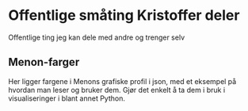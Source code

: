 # Offentlige småting Kristoffer deler
Offentlige ting jeg kan dele med andre og trenger selv

## Menon-farger
Her ligger fargene i Menons grafiske profil i json, med et eksempel på hvordan man leser og bruker dem. Gjør det enkelt å ta dem i bruk i visualiseringer i blant annet Python.
